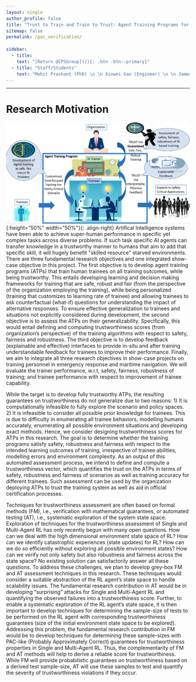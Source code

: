 ```yaml
---
layout: single
author_profile: false
title: "Trust to Train and Train to Trust: Agent Training Programs for Safety-Critical Environments"
sitemap: false
permalink: /pac_verification/

sidebar:
  - title:
    text: "[Return @CPSGroup](/){: .btn .btn--primary}"
  - title: "Staff/Students"
    text: "Mohit Prashant (PhD) \n \n Xinwei Gao (Engineer) \n \n James Arambam (Postdoc)"
---
```


******

# Research Motivation

![image-right](/_pages/assets/atp/overview.png){:height="50%" width="50%"}{: .align-right}
Artifical Intelligence systems have been able to achieve super-human performance in specific yet complex tasks across diverse problems. If such task specific AI agents can transfer knowledge in a trustworthy manner to humans that aim to add that specific skill, it will hugely benefit "skilled resource" starved environments. There are three fundamental research objectives and one integrated show-case objective in this project. The first objective is to develop agent training programs (ATPs) that train human trainees on all training outcomes, while being trustworthy. This entails developing learning and decision making frameworks for training that are safe, robust and fair (from the perspective of the organization employing the training), while being personalized (training that customizes to learning rate of trainee) and allowing trainees to ask counterfactual (what-if) questions for understanding the impact of alternative responses. To ensure effective generalization to trainees and situations not explicitly considered during development, the second objective is to assess the ATPs on their generalizability. Specifically, this would entail defining  and computing trustworthiness scores (from  organization’s  perspective) of the training algorithms with respect to safety, fairness and robustness. The third objective is to develop feedback (explainable and effective) interfaces to provide in-situ and after training understandable feedback for trainees to improve their performance.  Finally, we aim to integrate all three research objectives in show-case projects on training personnel in emergency response and maritime navigation. We will evaluate  the trainer performance, w.r.t, safety, fairness, robustness of training; and trainee performance with respect to improvement of trainee capability. 

While the target is to develop fully trustworthy ATPs, the resulting guarantees on trustworthiness do not generalize due to two reasons: 1) It is computationally infeasible to fully explore the scenario and policy spaces. 2) It is infeasible to consider all possible prior knowledge for trainees. This is due to difficulty in enumerating all trainee behaviors, modelling humans accurately, enumerating all possible environment situations and developing exact methods. Hence, we consider   designing trustworthiness scores for ATPs in this research. The goal is to determine whether the training programs satisfy safety, robustness and fairness with respect to the  intended learning outcomes of training, irrespective of trainee abilities, modelling errors and environment complexity. As an output of this automated assessment process, we intend to define and compute a trustworthiness vector, which quantifies the trust on the ATPs in terms of safety, robustness and fairness of scenarios as well as training accuracy for different trainees. Such assessment can be used by the organization deploying ATPs to trust the training system as well as aid in official certification processes.

Techniques for trustworthiness assessment are often based on formal methods (FM), i.e., verification with mathematical guarantees, or automated testing (AT), i.e.,  systematic exploration of the system state space. Exploration of techniques for the trustworthiness assessment of Single and Multi-Agent RL has only recently begun with many open questions. How can we deal with the high dimensional environment state space of RL? How can we identify catastrophic experiences (state  updates) for RL?  How can we do so efficiently without exploring all possible environment states? How can we verify not only safety but also robustness and fairness across the state space? No existing solution can satisfactorily answer all these questions. To address these challenges, we plan to develop grey-box FM and AT assessment techniques in this research. These techniques would consider a suitable abstraction of the RL agent’s state space to handle scalability issues. The fundamental research contribution in  AT would be in developing “surprising” attacks for Single and Multi-Agent RL and quantifying the observed failures into a trustworthiness score. Further, to enable a  systematic exploration of the RL agent’s state space, it is then important to develop techniques for determining the sample-size of tests to be performed on the RL  agent with corresponding trustworthiness guarantees (size of the initial environment state space to be explored). Addressing this problem, the fundamental research  contribution in FM would be to develop techniques for determining these sample-sizes with PAC-like (Probably  Approximately  Correct) guarantees for trustworthiness properties in Single and Multi-Agent RL. Thus, the complementarity of FM and AT methods will help to derive a reliable score for trustworthiness. While FM will provide probabilistic guarantees on trustworthiness based on a derived test sample-size, AT will use these samples to test and quantify the severity of trustworthiness violations if they occur.
